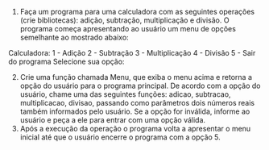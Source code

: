 1. Faça um programa para uma calculadora com as seguintes operações (crie bibliotecas): adição,
subtração, multiplicação e divisão. O programa começa apresentando ao usuário um menu de
opções semelhante ao mostrado abaixo:

Calculadora: 1 - Adição 2 - Subtração 3 - Multiplicação 4 - Divisão 5 - Sair do programa
Selecione sua opção:

2. Crie uma função chamada Menu, que exiba o menu acima e retorna a opção do usuário para o
programa principal. De acordo com a opção do usuário, chame uma das seguintes funções:
adicao, subtracao, multiplicacao, divisao, passando como parâmetros dois números reais também
informados pelo usuário. Se a opção for inválida, informe ao usuário e peça a ele para entrar com
uma opção válida.
3. Após a execução da operação o programa volta a apresentar o menu inicial até que o usuário
encerre o programa com a opção 5. 
